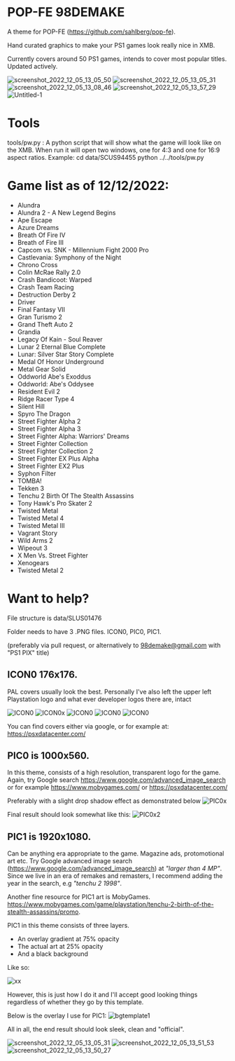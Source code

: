 # POP-FE 98DEMAKE

A theme for POP-FE (https://github.com/sahlberg/pop-fe).

Hand curated graphics to make your PS1 games look really nice in XMB. 

Currently covers around 50 PS1 games, intends to cover most popular titles. Updated actively.

![screenshot_2022_12_05_13_05_50](https://user-images.githubusercontent.com/118309446/205892216-36003652-1292-48ec-bb14-327ff672f26f.jpg)
![screenshot_2022_12_05_13_05_31](https://user-images.githubusercontent.com/118309446/205892262-553210e2-cbbc-4bce-8a04-12a958c4ba25.jpg)
![screenshot_2022_12_05_13_08_46](https://user-images.githubusercontent.com/118309446/205892339-cb18b989-73b8-4764-b471-eedb6068633a.jpg)
![screenshot_2022_12_05_13_57_29](https://user-images.githubusercontent.com/118309446/205892467-37cba54e-594b-4f3f-90d5-c3a4ecb32f5f.jpg)
![Untitled-1](https://user-images.githubusercontent.com/118309446/205892397-75c5d039-12e3-4eac-9238-4de8c6290c5e.jpg)

Tools
=====
tools/pw.py : A python script that will show what the game will look like
              on the XMB. When run it will open two windows, one for 4:3 and
	      one for 16:9 aspect ratios.
	      Example: cd data/SCUS94455
	               python ../../tools/pw.py


# Game list as of 12/12/2022:

- Alundra
- Alundra 2 - A New Legend Begins
- Ape Escape
- Azure Dreams
- Breath Of Fire IV
- Breath of Fire III
- Capcom vs. SNK - Millennium Fight 2000 Pro
- Castlevania: Symphony of the Night
- Chrono Cross
- Colin McRae Rally 2.0
- Crash Bandicoot: Warped
- Crash Team Racing
- Destruction Derby 2
- Driver
- Final Fantasy VII
- Gran Turismo 2
- Grand Theft Auto 2
- Grandia
- Legacy Of Kain - Soul Reaver
- Lunar 2 Eternal Blue Complete
- Lunar: Silver Star Story Complete
- Medal Of Honor Underground
- Metal Gear Solid
- Oddworld Abe's Exoddus
- Oddworld: Abe's Oddysee
- Resident Evil 2
- Ridge Racer Type 4
- Silent Hill
- Spyro The Dragon
- Street Fighter Alpha 2
- Street Fighter Alpha 3
- Street Fighter Alpha: Warriors' Dreams
- Street Fighter Collection
- Street Fighter Collection 2
- Street Fighter EX Plus Alpha
- Street Fighter EX2 Plus
- Syphon Filter
- TOMBA!
- Tekken 3
- Tenchu 2 Birth Of The Stealth Assassins
- Tony Hawk's Pro Skater 2
- Twisted Metal
- Twisted Metal 4
- Twisted Metal III
- Vagrant Story
- Wild Arms 2
- Wipeout 3
- X Men Vs. Street Fighter
- Xenogears
- Twisted Metal 2

# Want to help?

File structure is data/SLUS01476

Folder needs to have 3 .PNG files. ICON0, PIC0, PIC1.

(preferably via pull request, or alternatively to 98demake@gmail.com with "PS1 PIX" title)

## ICON0 176x176.

PAL covers usually look the best. Personally I've also left the upper left Playstation logo and what ever developer logos there are, intact


![ICON0](https://user-images.githubusercontent.com/118309446/206944230-040b51d4-a599-48ec-b3fe-a70b7a45dad1.png)
![ICON0x](https://user-images.githubusercontent.com/118309446/206944371-0a133870-8dc2-4faa-ab1b-a246a0fbc372.png)
![ICON0](https://user-images.githubusercontent.com/118309446/206947047-5d56b3e7-c902-4664-a417-026637d2f5b1.png)
![ICON0](https://user-images.githubusercontent.com/118309446/206947132-844c2413-86c0-4418-a462-1629c0557b0d.png)
![ICON0](https://user-images.githubusercontent.com/118309446/206947211-0d88ee08-21f6-4991-8af7-0e4f32bd9fe7.png)


You can find covers either via google, or for example at: https://psxdatacenter.com/

## PIC0 is 1000x560.

In this theme, consists of a high resolution, transparent logo for the game. Again, try Google search https://www.google.com/advanced_image_search or for example https://www.mobygames.com/ or https://psxdatacenter.com/

Preferably with a slight drop shadow effect as demonstrated below
![PIC0x](https://user-images.githubusercontent.com/118309446/206944943-a9a9b89e-6390-42ae-b07f-093378c5a51d.png)

Final result should look somewhat like this:
![PIC0x2](https://user-images.githubusercontent.com/118309446/206945101-26a54872-8aa6-4870-a5d3-e282918bc033.png)

## PIC1 is 1920x1080.

Can be anything era appropriate to the game. Magazine ads, protomotional art etc. Try Google advanced image search (https://www.google.com/advanced_image_search) at *"larger than 4 MP"*. Since we live in an era of remakes and remasters, I recommend adding the year in the search, e.g *"tenchu 2 1998"*.

Another fine resource for PIC1 art is MobyGames. https://www.mobygames.com/game/playstation/tenchu-2-birth-of-the-stealth-assassins/promo.

PIC1 in this theme consists of three layers. 

- An overlay gradient at 75% opacity
- The actual art at 25% opacity
- And a black background

Like so:

![xx](https://user-images.githubusercontent.com/118309446/206946599-7186e9df-2797-4049-aa1c-642e3f7eea2d.PNG)

However, this is just how I do it and I'll accept good looking things regardless of whether they go by this template.

Below is the overlay I use for PIC1:
![bgtemplate1](https://user-images.githubusercontent.com/118309446/206946833-933fc34d-01a3-4d32-805f-3f0e3375c016.png)

All in all, the end result should look sleek, clean and "official".

![screenshot_2022_12_05_13_05_31](https://user-images.githubusercontent.com/118309446/206947658-da010eaf-f3be-436c-99e2-73fd53e94b9f.png)
![screenshot_2022_12_05_13_51_53](https://user-images.githubusercontent.com/118309446/206947680-f6f343fb-dd33-40f1-8d9b-2f7334c16a47.png)
![screenshot_2022_12_05_13_50_27](https://user-images.githubusercontent.com/118309446/206947686-c3bff2e6-91f0-408f-b5fe-e6e438c8ab0e.png)










